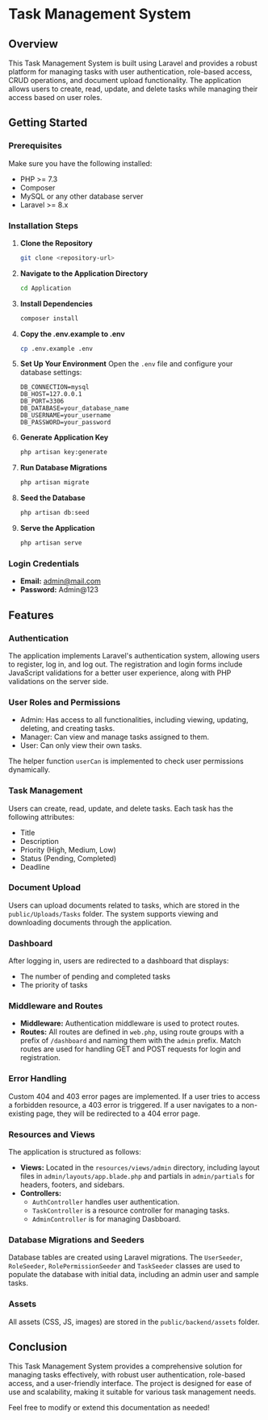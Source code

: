 # Task Management System

## Overview
This Task Management System is built using Laravel and provides a robust platform for managing tasks with user authentication, role-based access, CRUD operations, and document upload functionality. The application allows users to create, read, update, and delete tasks while managing their access based on user roles.

## Getting Started

### Prerequisites
Make sure you have the following installed:
- PHP >= 7.3
- Composer
- MySQL or any other database server
- Laravel >= 8.x

### Installation Steps

1. **Clone the Repository**
   ```bash
   git clone <repository-url>
   ```

2. **Navigate to the Application Directory**
   ```bash
   cd Application
   ```

3. **Install Dependencies**
   ```bash
   composer install
   ```

4. **Copy the .env.example to .env**
   ```bash
   cp .env.example .env
   ```

5. **Set Up Your Environment**
   Open the `.env` file and configure your database settings:
   ```plaintext
   DB_CONNECTION=mysql
   DB_HOST=127.0.0.1
   DB_PORT=3306
   DB_DATABASE=your_database_name
   DB_USERNAME=your_username
   DB_PASSWORD=your_password
   ```

6. **Generate Application Key**
   ```bash
   php artisan key:generate
   ```

7. **Run Database Migrations**
   ```bash
   php artisan migrate
   ```

8. **Seed the Database**
   ```bash
   php artisan db:seed
   ```

9. **Serve the Application**
   ```bash
   php artisan serve
   ```

### Login Credentials
- **Email:** admin@mail.com
- **Password:** Admin@123

## Features

### Authentication
The application implements Laravel's authentication system, allowing users to register, log in, and log out. The registration and login forms include JavaScript validations for a better user experience, along with PHP validations on the server side.

### User Roles and Permissions
- Admin: Has access to all functionalities, including viewing, updating, deleting, and creating tasks.
- Manager: Can view and manage tasks assigned to them.
- User: Can only view their own tasks.

The helper function `userCan` is implemented to check user permissions dynamically.

### Task Management
Users can create, read, update, and delete tasks. Each task has the following attributes:
- Title
- Description
- Priority (High, Medium, Low)
- Status (Pending, Completed)
- Deadline

### Document Upload
Users can upload documents related to tasks, which are stored in the `public/Uploads/Tasks` folder. The system supports viewing and downloading documents through the application.

### Dashboard
After logging in, users are redirected to a dashboard that displays:
- The number of pending and completed tasks
- The priority of tasks

### Middleware and Routes
- **Middleware:** Authentication middleware is used to protect routes.
- **Routes:** All routes are defined in `web.php`, using route groups with a prefix of `/dashboard` and naming them with the `admin` prefix. Match routes are used for handling GET and POST requests for login and registration.

### Error Handling
Custom 404 and 403 error pages are implemented. If a user tries to access a forbidden resource, a 403 error is triggered. If a user navigates to a non-existing page, they will be redirected to a 404 error page.

### Resources and Views
The application is structured as follows:
- **Views:** Located in the `resources/views/admin` directory, including layout files in `admin/layouts/app.blade.php` and partials in `admin/partials` for headers, footers, and sidebars.
- **Controllers:** 
  - `AuthController` handles user authentication.
  - `TaskController` is a resource controller for managing tasks.
  - `AdminController` is for managing Dasbboard.

### Database Migrations and Seeders
Database tables are created using Laravel migrations. The `UserSeeder`, `RoleSeeder`, `RolePermissionSeeder` and `TaskSeeder` classes are used to populate the database with initial data, including an admin user and sample tasks.

### Assets
All assets (CSS, JS, images) are stored in the `public/backend/assets` folder.

## Conclusion
This Task Management System provides a comprehensive solution for managing tasks effectively, with robust user authentication, role-based access, and a user-friendly interface. The project is designed for ease of use and scalability, making it suitable for various task management needs. 

Feel free to modify or extend this documentation as needed!
